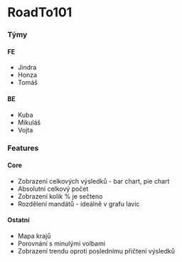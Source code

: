 # RoadTo101

### Týmy
#### FE
- Jindra
- Honza
- Tomáš
  
#### BE
- Kuba
- Mikuláš
- Vojta

### Features
#### Core
- Zobrazení celkových výsledků - bar chart, pie chart 
- Absolutní celkový počet
- Zobrazení kolik % je sečteno
- Rozdělení mandátů - ideálně v grafu lavic

#### Ostatní
- Mapa krajů
- Porovnání s minulými volbami
- Zobrazení trendu oproti poslednímu přičtení výsledků
